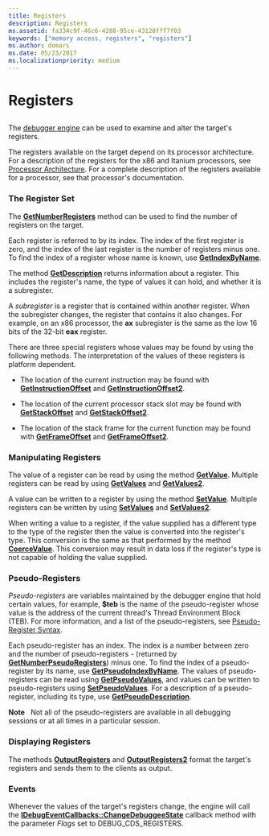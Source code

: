 ```yaml
---
title: Registers
description: Registers
ms.assetid: fa334c9f-46c6-4288-95ce-43128fff7f03
keywords: ["memory access, registers", "registers"]
ms.author: domars
ms.date: 05/23/2017
ms.localizationpriority: medium
---
```


# Registers


## <span id="ddk_registers_dbx"></span><span id="DDK_REGISTERS_DBX"></span>


The [debugger engine](introduction.md#debugger-engine) can be used to examine and alter the target's registers.

The registers available on the target depend on its processor architecture. For a description of the registers for the x86 and Itanium processors, see [Processor Architecture](processor-architecture.md). For a complete description of the registers available for a processor, see that processor's documentation.

### <span id="the_register_set"></span><span id="THE_REGISTER_SET"></span>The Register Set

The [**GetNumberRegisters**](https://msdn.microsoft.com/library/windows/hardware/ff547960) method can be used to find the number of registers on the target.

Each register is referred to by its index. The index of the first register is zero, and the index of the last register is the number of registers minus one. To find the index of a register whose name is known, use [**GetIndexByName**](https://msdn.microsoft.com/library/windows/hardware/ff546881).

The method [**GetDescription**](https://msdn.microsoft.com/library/windows/hardware/ff546575) returns information about a register. This includes the register's name, the type of values it can hold, and whether it is a subregister.

A *subregister* is a register that is contained within another register. When the subregister changes, the register that contains it also changes. For example, on an x86 processor, the **ax** subregister is the same as the low 16 bits of the 32-bit **eax** register.

There are three special registers whose values may be found by using the following methods. The interpretation of the values of these registers is platform dependent.

-   The location of the current instruction may be found with [**GetInstructionOffset**](https://msdn.microsoft.com/library/windows/hardware/ff546916) and [**GetInstructionOffset2**](https://msdn.microsoft.com/library/windows/hardware/ff546933).

-   The location of the current processor stack slot may be found with [**GetStackOffset**](https://msdn.microsoft.com/library/windows/hardware/ff548403) and [**GetStackOffset2**](https://msdn.microsoft.com/library/windows/hardware/ff548414).

-   The location of the stack frame for the current function may be found with [**GetFrameOffset**](https://msdn.microsoft.com/library/windows/hardware/ff546806) and [**GetFrameOffset2**](https://msdn.microsoft.com/library/windows/hardware/ff546815).

### <span id="manipulating_registers"></span><span id="MANIPULATING_REGISTERS"></span>Manipulating Registers

The value of a register can be read by using the method [**GetValue**](https://msdn.microsoft.com/library/windows/hardware/ff549476). Multiple registers can be read by using [**GetValues**](https://msdn.microsoft.com/library/windows/hardware/ff549480) and [**GetValues2**](https://msdn.microsoft.com/library/windows/hardware/ff549487).

A value can be written to a register by using the method [**SetValue**](https://msdn.microsoft.com/library/windows/hardware/ff556881). Multiple registers can be written by using [**SetValues**](https://msdn.microsoft.com/library/windows/hardware/ff556883) and [**SetValues2**](https://msdn.microsoft.com/library/windows/hardware/ff556884).

When writing a value to a register, if the value supplied has a different type to the type of the register then the value is converted into the register's type. This conversion is the same as that performed by the method [**CoerceValue**](https://msdn.microsoft.com/library/windows/hardware/ff539158). This conversion may result in data loss if the register's type is not capable of holding the value supplied.

### <span id="pseudo_registers"></span><span id="PSEUDO_REGISTERS"></span> Pseudo-Registers

*Pseudo-registers* are variables maintained by the debugger engine that hold certain values, for example, **$teb** is the name of the pseudo-register whose value is the address of the current thread's Thread Environment Block (TEB). For more information, and a list of the pseudo-registers, see [Pseudo-Register Syntax](pseudo-register-syntax.md).

Each pseudo-register has an index. The index is a number between zero and the number of pseudo-registers - (returned by [**GetNumberPseudoRegisters**](https://msdn.microsoft.com/library/windows/hardware/ff547957)) minus one. To find the index of a pseudo-register by its name, use [**GetPseudoIndexByName**](https://msdn.microsoft.com/library/windows/hardware/ff548206). The values of pseudo-registers can be read using [**GetPseudoValues**](https://msdn.microsoft.com/library/windows/hardware/ff548215), and values can be written to pseudo-registers using [**SetPseudoValues**](https://msdn.microsoft.com/library/windows/hardware/ff556767). For a description of a pseudo-register, including its type, use [**GetPseudoDescription**](https://msdn.microsoft.com/library/windows/hardware/ff548189).

**Note**   Not all of the pseudo-registers are available in all debugging sessions or at all times in a particular session.

 

### <span id="displaying_registers"></span><span id="DISPLAYING_REGISTERS"></span>Displaying Registers

The methods [**OutputRegisters**](https://msdn.microsoft.com/library/windows/hardware/ff553242) and [**OutputRegisters2**](https://msdn.microsoft.com/library/windows/hardware/ff553245) format the target's registers and sends them to the clients as output.

### <span id="events"></span><span id="EVENTS"></span>Events

Whenever the values of the target's registers change, the engine will call the [**IDebugEventCallbacks::ChangeDebuggeeState**](https://msdn.microsoft.com/library/windows/hardware/ff550678) callback method with the parameter *Flags* set to DEBUG\_CDS\_REGISTERS.

 

 





